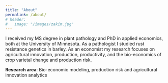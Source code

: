 ```yaml
---
title: "About"
permalink: /about/
# header:
#   image: "/images/zakim.jpg"
---
```


I received my MS degree in plant pathology and PhD in applied economics, both at the University of Minnesota. As a pathologist I studied rust resistance genetics in barley. As an economist my research focuses on agricultural innovation, production, productivity, and the bio-economics of crop varietal change and production risk.

**Research area**: 
Bio-economic modeling, production risk and agricultural innovation analytics
